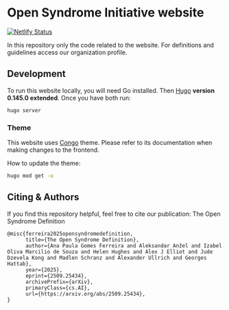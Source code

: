 # Open Syndrome Initiative website

[![Netlify Status](https://api.netlify.com/api/v1/badges/e1bd7ae8-1a2c-43b7-a4ae-a581e8b0b95d/deploy-status)](https://app.netlify.com/projects/opensyndrome/deploys)

In this repository only the code related to the website.
For definitions and guidelines access our organization profile.

## Development

To run this website locally, you will need Go installed.
Then [Hugo](https://gohugo.io/) **version 0.145.0 extended**. Once you have both run:

```
hugo server
```

### Theme

This website uses [Congo](https://jpanther.github.io/congo/docs/getting-started/)
theme. Please refer to its documentation when making changes to the frontend.

How to update the theme:

```bash
hugo mod get -u
```

## Citing & Authors

If you find this repository helpful, feel free to cite our publication: The Open Syndrome Definition

```
@misc{ferreira2025opensyndromedefinition,
      title={The Open Syndrome Definition}, 
      author={Ana Paula Gomes Ferreira and Aleksandar Anžel and Izabel Oliva Marcilio de Souza and Helen Hughes and Alex J Elliot and Jude Dzevela Kong and Madlen Schranz and Alexander Ullrich and Georges Hattab},
      year={2025},
      eprint={2509.25434},
      archivePrefix={arXiv},
      primaryClass={cs.AI},
      url={https://arxiv.org/abs/2509.25434}, 
}
```
